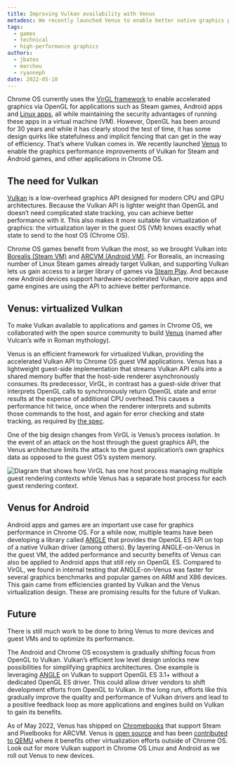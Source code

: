 ```yaml
---
title: Improving Vulkan availability with Venus
metadesc: We recently launched Venus to enable better native graphics performance for Borealis Steam games, Android ARCVM and other virtual machine applications in Chrome OS.
tags:
  - games
  - technical
  - high-performance graphics
authors:
  - jbates
  - marcheu
  - ryanneph
date: 2022-05-10
---
```


Chrome OS currently uses the [VirGL framework](https://docs.mesa3d.org/drivers/virgl.html) to enable accelerated graphics via OpenGL for applications such as Steam games, Android apps and [Linux apps](https://www.chromium.org/chromium-os/chrome-os-systems-supporting-linux/), all while maintaining the security advantages of running these apps in a virtual machine (VM). However, OpenGL has been around for 30 years and while it has clearly stood the test of time, it has some design quirks like statefulness and implicit fencing that can get in the way of efficiency. That’s where Vulkan comes in. We recently launched [Venus](https://docs.mesa3d.org/drivers/venus.html) to enable the graphics performance improvements of Vulkan for Steam and Android games, and other applications in Chrome OS.

## The need for Vulkan

[Vulkan](https://www.vulkan.org/) is a low-overhead graphics API designed for modern CPU and GPU architectures. Because the Vulkan API is lighter weight than OpenGL and doesn’t need complicated state tracking, you can achieve better performance with it. This also makes it more suitable for virtualization of graphics: the virtualization layer in the guest OS (VM) knows exactly what state to send to the host OS (Chrome OS).

Chrome OS games benefit from Vulkan the most, so we brought Vulkan into [Borealis (Steam VM)](https://chromeos.dev/en/posts/bringing-steam-to-chromeos) and [ARCVM (Android VM)](https://chromeos.dev/en/posts/making-android-more-secure-with-arcvm). For Borealis, an increasing number of Linux Steam games already target Vulkan, and supporting Vulkan lets us gain access to a larger library of games via [Steam Play](https://www.chromium.org/chromium-os/steam-on-chromeos/#steam-play). And because new Android devices support hardware-accelerated Vulkan, more apps and game engines are using the API to achieve better performance.

## Venus: virtualized Vulkan

To make Vulkan available to applications and games in Chrome OS, we collaborated with the open source community to build [Venus](https://docs.mesa3d.org/drivers/venus.html) (named after Vulcan’s wife in Roman mythology).

Venus is an efficient framework for virtualized Vulkan, providing the accelerated Vulkan API to Chrome OS guest VM applications. Venus has a lightweight guest-side implementation that streams Vulkan API calls into a shared memory buffer that the host-side renderer asynchronously consumes. Its predecessor, VirGL, in contrast has a guest-side driver that interprets OpenGL calls to synchronously return OpenGL state and error results at the expense of additional CPU overhead.This causes a performance hit twice, once when the renderer interprets and submits those commands to the host, and again for error checking and state tracking, as required by [the spec](https://www.khronos.org/registry/OpenGL/index_es.php).

One of the big design changes from VirGL is Venus’s process isolation. In the event of an attack on the host through the guest graphics API, the Venus architecture limits the attack to the guest application’s own graphics data as opposed to the guest OS’s system memory.

![Diagram that shows how VirGL has one host process managing multiple guest rendering contexts while Venus has a separate host process for each guest rendering context.](ix://posts/improving-vulkan-availability-with-venus/virgl-venus.svg)

## Venus for Android

Android apps and games are an important use case for graphics performance in Chrome OS. For a while now, multiple teams have been developing a library called [ANGLE](https://chromium.googlesource.com/angle/angle) that provides the OpenGL ES API on top of a native Vulkan driver (among others). By layering ANGLE-on-Venus in the guest VM, the added performance and security benefits of Venus can also be applied to Android apps that still rely on OpenGL ES. Compared to VirGL, we found in internal testing that ANGLE-on-Venus was faster for several graphics benchmarks and popular games on ARM and X86 devices. This gain came from efficiencies granted by Vulkan and the Venus virtualization design. These are promising results for the future of Vulkan.

## Future

There is still much work to be done to bring Venus to more devices and guest VMs and to optimize its performance.

The Android and Chrome OS ecosystem is gradually shifting focus from OpenGL to Vulkan. Vulkan’s efficient low level design unlocks new possibilities for simplifying graphics architectures. One example is leveraging [ANGLE](https://chromium.googlesource.com/angle/angle) on Vulkan to support OpenGL ES 3.1+ without a dedicated OpenGL ES driver. This could allow driver vendors to shift development efforts from OpenGL to Vulkan. In the long run, efforts like this gradually improve the quality and performance of Vulkan drivers and lead to a positive feedback loop as more applications and engines build on Vulkan to gain its benefits.

As of May 2022, Venus has shipped on [Chromebooks](https://www.chromium.org/chromium-os/steam-on-chromeos/) that support Steam and Pixelbooks for ARCVM. Venus is [open source](https://docs.mesa3d.org/drivers/venus.html) and has been [contributed to QEMU](https://www.collabora.com/news-and-blog/blog/2021/11/26/venus-on-qemu-enabling-new-virtual-vulkan-driver/) where it benefits other virtualization efforts outside of Chrome OS. Look out for more Vulkan support in Chrome OS Linux and Android as we roll out Venus to new devices.
